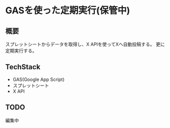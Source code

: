 # GASを使った定期実行(保管中)

## 概要

スプレットシートからデータを取得し、X APIを使ってXへ自動投稿する。
更に定期実行する。

## TechStack

- GAS(Google App Script)
- スプレットシート
- X API

## TODO

編集中
